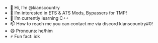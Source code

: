 - 👋 Hi, I’m @kianscountry
- 👀 I’m interested in ETS & ATS Mods, Bypassers for TMP!
- 🌱 I’m currently learning C++
- 📫 How to reach me you can contact me via discord kianscountry#0!
- 😄 Pronouns: he/him
- ⚡ Fun fact: idk
